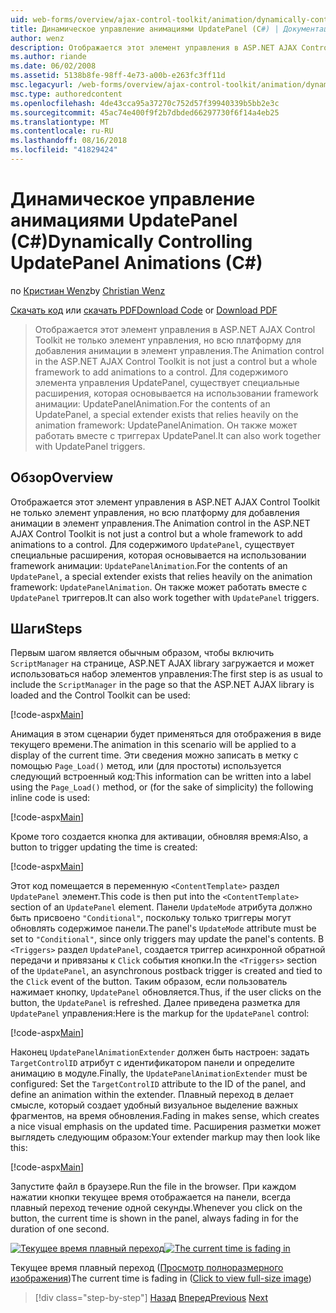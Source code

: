 ```yaml
---
uid: web-forms/overview/ajax-control-toolkit/animation/dynamically-controlling-updatepanel-animations-cs
title: Динамическое управление анимациями UpdatePanel (C#) | Документация Майкрософт
author: wenz
description: Отображается этот элемент управления в ASP.NET AJAX Control Toolkit не только элемент управления, но всю платформу для добавления анимации в элемент управления. Для содержимого...
ms.author: riande
ms.date: 06/02/2008
ms.assetid: 5138b8fe-98ff-4e73-a00b-e263fc3ff11d
msc.legacyurl: /web-forms/overview/ajax-control-toolkit/animation/dynamically-controlling-updatepanel-animations-cs
msc.type: authoredcontent
ms.openlocfilehash: 4de43cca95a37270c752d57f39940339b5bb2e3c
ms.sourcegitcommit: 45ac74e400f9f2b7dbded66297730f6f14a4eb25
ms.translationtype: MT
ms.contentlocale: ru-RU
ms.lasthandoff: 08/16/2018
ms.locfileid: "41829424"
---
```

<a name="dynamically-controlling-updatepanel-animations-c"></a><span data-ttu-id="6d556-104">Динамическое управление анимациями UpdatePanel (C#)</span><span class="sxs-lookup"><span data-stu-id="6d556-104">Dynamically Controlling UpdatePanel Animations (C#)</span></span>
====================
<span data-ttu-id="6d556-105">по [Кристиан Wenz](https://github.com/wenz)</span><span class="sxs-lookup"><span data-stu-id="6d556-105">by [Christian Wenz](https://github.com/wenz)</span></span>

<span data-ttu-id="6d556-106">[Скачать код](http://download.microsoft.com/download/9/3/f/93f8daea-bebd-4821-833b-95205389c7d0/UpdatePanelAnimation2.cs.zip) или [скачать PDF](http://download.microsoft.com/download/b/6/a/b6ae89ee-df69-4c87-9bfb-ad1eb2b23373/updatepanelanimation2CS.pdf)</span><span class="sxs-lookup"><span data-stu-id="6d556-106">[Download Code](http://download.microsoft.com/download/9/3/f/93f8daea-bebd-4821-833b-95205389c7d0/UpdatePanelAnimation2.cs.zip) or [Download PDF](http://download.microsoft.com/download/b/6/a/b6ae89ee-df69-4c87-9bfb-ad1eb2b23373/updatepanelanimation2CS.pdf)</span></span>

> <span data-ttu-id="6d556-107">Отображается этот элемент управления в ASP.NET AJAX Control Toolkit не только элемент управления, но всю платформу для добавления анимации в элемент управления.</span><span class="sxs-lookup"><span data-stu-id="6d556-107">The Animation control in the ASP.NET AJAX Control Toolkit is not just a control but a whole framework to add animations to a control.</span></span> <span data-ttu-id="6d556-108">Для содержимого элемента управления UpdatePanel, существует специальные расширения, которая основывается на использовании framework анимации: UpdatePanelAnimation.</span><span class="sxs-lookup"><span data-stu-id="6d556-108">For the contents of an UpdatePanel, a special extender exists that relies heavily on the animation framework: UpdatePanelAnimation.</span></span> <span data-ttu-id="6d556-109">Он также может работать вместе с триггерах UpdatePanel.</span><span class="sxs-lookup"><span data-stu-id="6d556-109">It can also work together with UpdatePanel triggers.</span></span>


## <a name="overview"></a><span data-ttu-id="6d556-110">Обзор</span><span class="sxs-lookup"><span data-stu-id="6d556-110">Overview</span></span>

<span data-ttu-id="6d556-111">Отображается этот элемент управления в ASP.NET AJAX Control Toolkit не только элемент управления, но всю платформу для добавления анимации в элемент управления.</span><span class="sxs-lookup"><span data-stu-id="6d556-111">The Animation control in the ASP.NET AJAX Control Toolkit is not just a control but a whole framework to add animations to a control.</span></span> <span data-ttu-id="6d556-112">Для содержимого `UpdatePanel`, существует специальные расширения, которая основывается на использовании framework анимации: `UpdatePanelAnimation`.</span><span class="sxs-lookup"><span data-stu-id="6d556-112">For the contents of an `UpdatePanel`, a special extender exists that relies heavily on the animation framework: `UpdatePanelAnimation`.</span></span> <span data-ttu-id="6d556-113">Он также может работать вместе с `UpdatePanel` триггеров.</span><span class="sxs-lookup"><span data-stu-id="6d556-113">It can also work together with `UpdatePanel` triggers.</span></span>

## <a name="steps"></a><span data-ttu-id="6d556-114">Шаги</span><span class="sxs-lookup"><span data-stu-id="6d556-114">Steps</span></span>

<span data-ttu-id="6d556-115">Первым шагом является обычным образом, чтобы включить `ScriptManager` на странице, ASP.NET AJAX library загружается и может использоваться набор элементов управления:</span><span class="sxs-lookup"><span data-stu-id="6d556-115">The first step is as usual to include the `ScriptManager` in the page so that the ASP.NET AJAX library is loaded and the Control Toolkit can be used:</span></span>


[!code-aspx[Main](dynamically-controlling-updatepanel-animations-cs/samples/sample1.aspx)]

<span data-ttu-id="6d556-116">Анимация в этом сценарии будет применяться для отображения в виде текущего времени.</span><span class="sxs-lookup"><span data-stu-id="6d556-116">The animation in this scenario will be applied to a display of the current time.</span></span> <span data-ttu-id="6d556-117">Эти сведения можно записать в метку с помощью `Page_Load()` метод, или (для простоты) используется следующий встроенный код:</span><span class="sxs-lookup"><span data-stu-id="6d556-117">This information can be written into a label using the `Page_Load()` method, or (for the sake of simplicity) the following inline code is used:</span></span>


[!code-aspx[Main](dynamically-controlling-updatepanel-animations-cs/samples/sample2.aspx)]

<span data-ttu-id="6d556-118">Кроме того создается кнопка для активации, обновляя время:</span><span class="sxs-lookup"><span data-stu-id="6d556-118">Also, a button to trigger updating the time is created:</span></span>


[!code-aspx[Main](dynamically-controlling-updatepanel-animations-cs/samples/sample3.aspx)]

<span data-ttu-id="6d556-119">Этот код помещается в переменную `<ContentTemplate>` раздел `UpdatePanel` элемент.</span><span class="sxs-lookup"><span data-stu-id="6d556-119">This code is then put into the `<ContentTemplate>` section of an `UpdatePanel` element.</span></span> <span data-ttu-id="6d556-120">Панели `UpdateMode` атрибута должно быть присвоено `"Conditional"`, поскольку только триггеры могут обновлять содержимое панели.</span><span class="sxs-lookup"><span data-stu-id="6d556-120">The panel's `UpdateMode` attribute must be set to `"Conditional"`, since only triggers may update the panel's contents.</span></span> <span data-ttu-id="6d556-121">В `<Triggers>` раздел `UpdatePanel`, создается триггер асинхронной обратной передачи и привязаны к `Click` события кнопки.</span><span class="sxs-lookup"><span data-stu-id="6d556-121">In the `<Triggers>` section of the `UpdatePanel`, an asynchronous postback trigger is created and tied to the `Click` event of the button.</span></span> <span data-ttu-id="6d556-122">Таким образом, если пользователь нажимает кнопку, `UpdatePanel` обновляется.</span><span class="sxs-lookup"><span data-stu-id="6d556-122">Thus, if the user clicks on the button, the `UpdatePanel` is refreshed.</span></span> <span data-ttu-id="6d556-123">Далее приведена разметка для `UpdatePanel` управления:</span><span class="sxs-lookup"><span data-stu-id="6d556-123">Here is the markup for the `UpdatePanel` control:</span></span>


[!code-aspx[Main](dynamically-controlling-updatepanel-animations-cs/samples/sample4.aspx)]

<span data-ttu-id="6d556-124">Наконец `UpdatePanelAnimationExtender` должен быть настроен: задать `TargetControlID` атрибут с идентификатором панели и определите анимацию в модуле.</span><span class="sxs-lookup"><span data-stu-id="6d556-124">Finally, the `UpdatePanelAnimationExtender` must be configured: Set the `TargetControlID` attribute to the ID of the panel, and define an animation within the extender.</span></span> <span data-ttu-id="6d556-125">Плавный переход в делает смысле, который создает удобный визуальное выделение важных фрагментов, на время обновления.</span><span class="sxs-lookup"><span data-stu-id="6d556-125">Fading in makes sense, which creates a nice visual emphasis on the updated time.</span></span> <span data-ttu-id="6d556-126">Расширения разметки может выглядеть следующим образом:</span><span class="sxs-lookup"><span data-stu-id="6d556-126">Your extender markup may then look like this:</span></span>


[!code-aspx[Main](dynamically-controlling-updatepanel-animations-cs/samples/sample5.aspx)]

<span data-ttu-id="6d556-127">Запустите файл в браузере.</span><span class="sxs-lookup"><span data-stu-id="6d556-127">Run the file in the browser.</span></span> <span data-ttu-id="6d556-128">При каждом нажатии кнопки текущее время отображается на панели, всегда плавный переход течение одной секунды.</span><span class="sxs-lookup"><span data-stu-id="6d556-128">Whenever you click on the button, the current time is shown in the panel, always fading in for the duration of one second.</span></span>


<span data-ttu-id="6d556-129">[![Текущее время плавный переход](dynamically-controlling-updatepanel-animations-cs/_static/image2.png)](dynamically-controlling-updatepanel-animations-cs/_static/image1.png)</span><span class="sxs-lookup"><span data-stu-id="6d556-129">[![The current time is fading in](dynamically-controlling-updatepanel-animations-cs/_static/image2.png)](dynamically-controlling-updatepanel-animations-cs/_static/image1.png)</span></span>

<span data-ttu-id="6d556-130">Текущее время плавный переход ([Просмотр полноразмерного изображения](dynamically-controlling-updatepanel-animations-cs/_static/image3.png))</span><span class="sxs-lookup"><span data-stu-id="6d556-130">The current time is fading in ([Click to view full-size image](dynamically-controlling-updatepanel-animations-cs/_static/image3.png))</span></span>

> [!div class="step-by-step"]
> <span data-ttu-id="6d556-131">[Назад](animating-an-updatepanel-control-cs.md)
> [Вперед](adding-animation-to-a-control-vb.md)</span><span class="sxs-lookup"><span data-stu-id="6d556-131">[Previous](animating-an-updatepanel-control-cs.md)
[Next](adding-animation-to-a-control-vb.md)</span></span>
